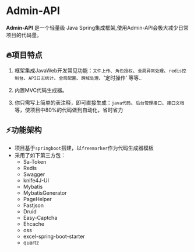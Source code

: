 # Admin-API

**Admin-API** 是一个轻量级 Java Spring集成框架,使用Admin-API会极大减少日常项目的代码量。

## 🔥项目特点 

1. 框架集成JavaWeb开发常见功能：`文件上传`、`角色授权`、`全局异常处理`、`redis控制台`、`API日志统计`、`全局配置`、`跨域处理`、'定时操作' 等等..

2. 内置MVC代码生成器。

3. 你只需写上简单的表注释，即可直接生成：`java代码`、`后台管理接口`、`接口文档`等，使项目中80%的代码做到自动化，省时省力

##  ⚡功能架构

- 项目基于`springboot`搭建，以`freemarker`作为代码生成器模板
- 采用了如下第三方包：
  - Sa-Token
  - Redis
  - Swagger
  - knife4J-UI
  - Mybatis
  - MybatisGenerator
  - PageHelper
  - Fastjson
  - Druid
  - Easy-Captcha
  - Ehcache
  - oss
  - excel-spring-boot-starter
  - quartz

